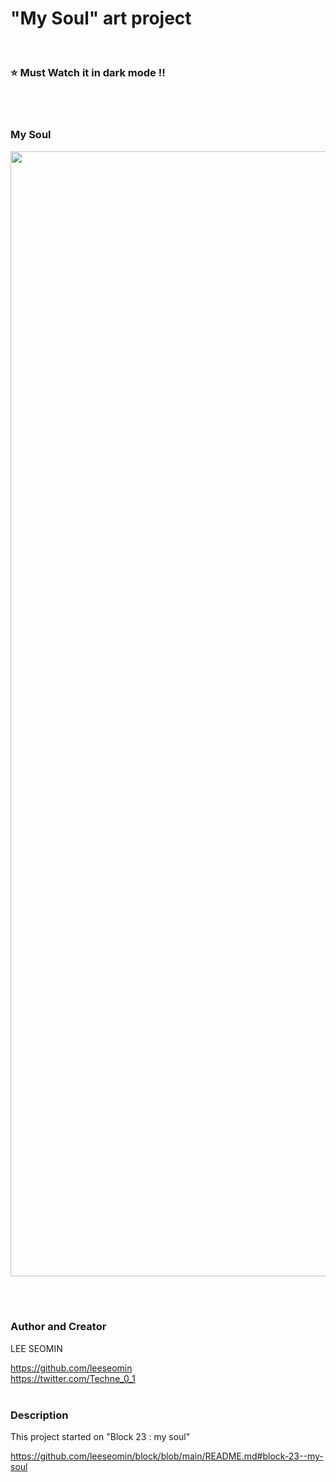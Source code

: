 
#  "My Soul" art project
<br/>

### :star: Must Watch it in dark mode !!
 <br/><br/>

### My Soul

 <img src="https://github.com/leeseomin/block/blob/main/block/block23x.png" width="1800">    
 
 <br/><br/>








 ### Author and Creator
 
 LEE SEOMIN
 
 https://github.com/leeseomin 
  <br/> 
 https://twitter.com/Techne_0_1
 <br/><br/>

### Description

This project started on "Block 23 : my soul"

https://github.com/leeseomin/block/blob/main/README.md#block-23--my-soul 
